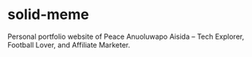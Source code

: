 # solid-meme
Personal portfolio website of Peace Anuoluwapo Aisida – Tech Explorer, Football Lover, and Affiliate Marketer.
